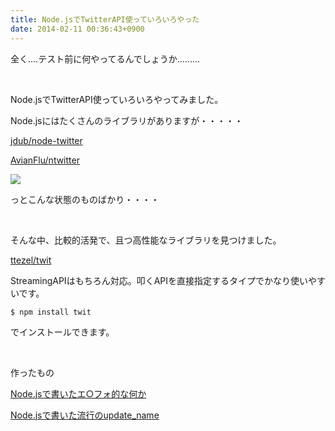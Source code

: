 ```yaml
---
title: Node.jsでTwitterAPI使っていろいろやった
date: 2014-02-11 00:36:43+0900
---
```

全く....テスト前に何やってるんでしょうか.........

&nbsp;

Node.jsでTwitterAPI使っていろいろやってみました。

Node.jsにはたくさんのライブラリがありますが・・・・・

<a href="https://github.com/jdub/node-twitter">jdub/node-twitter</a>

<a href="https://github.com/AvianFlu/ntwitter">AvianFlu/ntwitter</a>

<img src="https://lh3.googleusercontent.com/-IwaX61k-PCE/Uvjq1-uvLzI/AAAAAAAAC-M/bHp5vFFvzZo/s640/2014-02-11-000342_1920x1080_scrot.png" />

っとこんな状態のものばかり・・・・

&nbsp;

そんな中、比較的活発で、且つ高性能なライブラリを見つけました。

<a href="https://github.com/ttezel/twit">ttezel/twit</a>

StreamingAPIはもちろん対応。叩くAPIを直接指定するタイプでかなり使いやすいです。

```
$ npm install twit
```

でインストールできます。

&nbsp;

作ったもの

<a href="https://gist.github.com/Tosainu/8913172">Node.jsで書いたエ○フォ的な何か</a>

<a href="https://gist.github.com/Tosainu/8917166">Node.jsで書いた流行のupdate_name</a>

